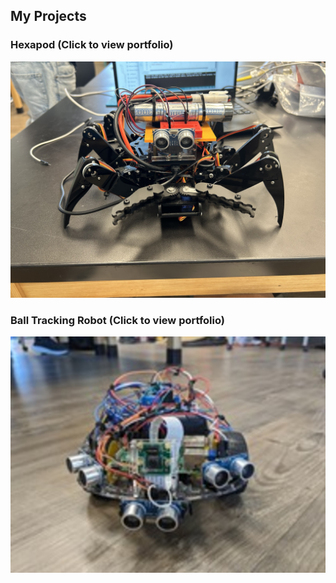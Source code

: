 ## My Projects

### Hexapod (Click to view portfolio)
[![Project 1](ModifiedHexapod.jpg)](./hexapodproject.html)

### Ball Tracking Robot (Click to view portfolio)
[![Project 2](FullBallTracking.jpg)](./balltracking.html)

